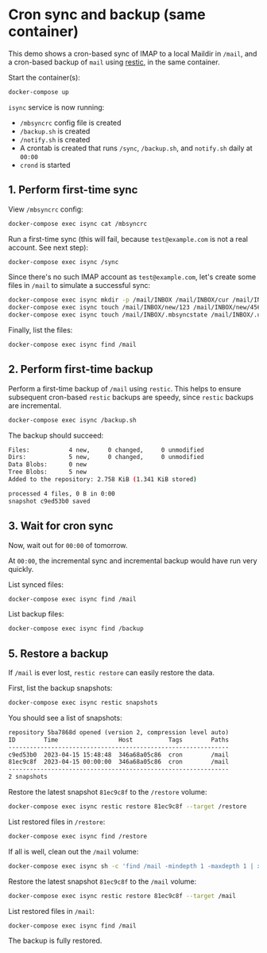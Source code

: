 # Cron sync and backup (same container)

This demo shows a cron-based sync of IMAP to a local Maildir in `/mail`, and a cron-based backup of `mail` using [restic](https://github.com/restic/restic), in the same container.

Start the container(s):

```sh
docker-compose up
```

`isync` service is now running:

- `/mbsyncrc` config file is created
- `/backup.sh` is created
- `/notify.sh` is created
- A crontab is created that runs `/sync`, `/backup.sh`, and `notify.sh` daily at `00:00`
- `crond` is started

## 1. Perform first-time sync

View `/mbsyncrc` config:

```sh
docker-compose exec isync cat /mbsyncrc
```

Run a first-time sync (this will fail, because `test@example.com` is not a real account. See next step):

```sh
docker-compose exec isync /sync
```

Since there's no such IMAP account as `test@example.com`, let's create some files in `/mail` to simulate a successful sync:

```sh
docker-compose exec isync mkdir -p /mail/INBOX /mail/INBOX/cur /mail/INBOX/new /mail/INBOX/tmp
docker-compose exec isync touch /mail/INBOX/new/123 /mail/INBOX/new/456
docker-compose exec isync touch /mail/INBOX/.mbsyncstate /mail/INBOX/.uidvalidity
```

Finally, list the files:

```sh
docker-compose exec isync find /mail
```

## 2. Perform first-time backup

Perform a first-time backup of `/mail` using `restic`. This helps to ensure subsequent cron-based `restic` backups are speedy, since `restic` backups are incremental.

```sh
docker-compose exec isync /backup.sh
```

The backup should succeed:

```sh
Files:           4 new,     0 changed,     0 unmodified
Dirs:            5 new,     0 changed,     0 unmodified
Data Blobs:      0 new
Tree Blobs:      5 new
Added to the repository: 2.758 KiB (1.341 KiB stored)

processed 4 files, 0 B in 0:00
snapshot c9ed53b0 saved
```

## 3. Wait for cron sync

Now, wait out for `00:00` of tomorrow.

At `00:00`, the incremental sync and incremental backup would have run very quickly.

List synced files:

```sh
docker-compose exec isync find /mail
```

List backup files:

```sh
docker-compose exec isync find /backup
```

## 5. Restore a backup

If `/mail` is ever lost, `restic restore` can easily restore the data.

First, list the backup snapshots:

```sh
docker-compose exec isync restic snapshots
```

You should see a list of snapshots:

```txt
repository 5ba7868d opened (version 2, compression level auto)
ID        Time                 Host          Tags        Paths
--------------------------------------------------------------
c9ed53b0  2023-04-15 15:48:48  346a68a05c86  cron        /mail
81ec9c8f  2023-04-15 00:00:00  346a68a05c86  cron        /mail
--------------------------------------------------------------
2 snapshots
```

Restore the latest snapshot `81ec9c8f` to the `/restore` volume:

```sh
docker-compose exec isync restic restore 81ec9c8f --target /restore
```

List restored files in `/restore`:

```sh
docker-compose exec isync find /restore
```

If all is well, clean out the `/mail` volume:

```sh
docker-compose exec isync sh -c 'find /mail -mindepth 1 -maxdepth 1 | xargs rm -rf'
```

Restore the latest snapshot `81ec9c8f` to the `/mail` volume:

```sh
docker-compose exec isync restic restore 81ec9c8f --target /mail
```

List restored files in `/mail`:

```sh
docker-compose exec isync find /mail
```

The backup is fully restored.
